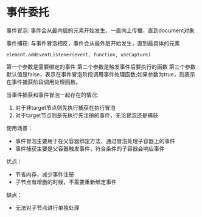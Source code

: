 # 事件委托

事件冒泡: 事件会从最内层的元素开始发生，一直向上传播，直到document对象

事件捕获: 与事件冒泡相反，事件会从最外层开始发生，直到最具体的元素

`element.addEventListener(event, function, useCapture)`

第一个参数是需要绑定的事件
第二个参数是触发事件后要执行的函数
第三个参数默认值是false，表示在事件冒泡阶段调用事件处理函数;如果参数为true，则表示在事件捕获阶段调用处理函数。

当事件捕获和事件冒泡一起存在的情况:

  1. 对于非target节点则先执行捕获在执行冒泡
  2. 对于target节点则是先执行先注册的事件，无论冒泡还是捕获

使用场景：

- 事件冒泡主要用于在父容器绑定方法，通过冒泡处理子容器上的事件
- 事件捕获主要是父容器触发事件，符合条件的子容器会响应事件

优点：

- 节省内存，减少事件注册
- 子节点有增删的时候，不需要重新绑定事件

缺点：

- 无法对子节点进行单独处理
